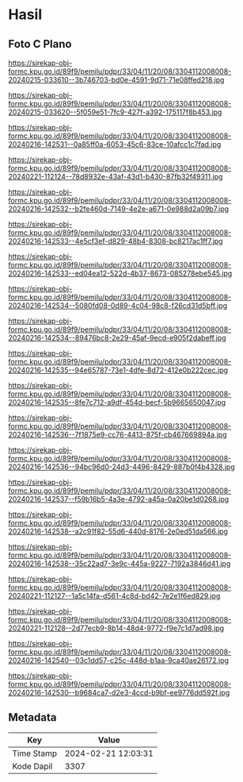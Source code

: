 # Hasil

## Foto C Plano

https://sirekap-obj-formc.kpu.go.id/89f9/pemilu/pdpr/33/04/11/20/08/3304112008008-20240215-033610--3b746703-bd0e-4591-9d71-71e08ffed218.jpg

https://sirekap-obj-formc.kpu.go.id/89f9/pemilu/pdpr/33/04/11/20/08/3304112008008-20240215-033620--5f059e51-7fc9-427f-a392-175117f8b453.jpg

https://sirekap-obj-formc.kpu.go.id/89f9/pemilu/pdpr/33/04/11/20/08/3304112008008-20240216-142531--0a85ff0a-6053-45c6-83ce-10afcc1c7fad.jpg

https://sirekap-obj-formc.kpu.go.id/89f9/pemilu/pdpr/33/04/11/20/08/3304112008008-20240221-112124--78d8932e-43af-43d1-b430-87fb32f49311.jpg

https://sirekap-obj-formc.kpu.go.id/89f9/pemilu/pdpr/33/04/11/20/08/3304112008008-20240216-142532--b2fe460d-7149-4e2e-a671-0e988d2a09b7.jpg

https://sirekap-obj-formc.kpu.go.id/89f9/pemilu/pdpr/33/04/11/20/08/3304112008008-20240216-142533--4e5cf3ef-d829-48b4-8308-bc8217ac1ff7.jpg

https://sirekap-obj-formc.kpu.go.id/89f9/pemilu/pdpr/33/04/11/20/08/3304112008008-20240216-142533--ed04ea12-522d-4b37-8673-085278ebe545.jpg

https://sirekap-obj-formc.kpu.go.id/89f9/pemilu/pdpr/33/04/11/20/08/3304112008008-20240216-142534--5080fd08-0d89-4c04-98c8-f26cd31d5bff.jpg

https://sirekap-obj-formc.kpu.go.id/89f9/pemilu/pdpr/33/04/11/20/08/3304112008008-20240216-142534--89476bc8-2e29-45af-9ecd-e905f2dabeff.jpg

https://sirekap-obj-formc.kpu.go.id/89f9/pemilu/pdpr/33/04/11/20/08/3304112008008-20240216-142535--94e65787-73e1-4dfe-8d72-412e0b222cec.jpg

https://sirekap-obj-formc.kpu.go.id/89f9/pemilu/pdpr/33/04/11/20/08/3304112008008-20240216-142535--8fe7c712-a9df-454d-becf-5b9665650047.jpg

https://sirekap-obj-formc.kpu.go.id/89f9/pemilu/pdpr/33/04/11/20/08/3304112008008-20240216-142536--7f1875e9-cc76-4413-875f-cb467669894a.jpg

https://sirekap-obj-formc.kpu.go.id/89f9/pemilu/pdpr/33/04/11/20/08/3304112008008-20240216-142536--94bc96d0-24d3-4496-8429-887b0f4b4328.jpg

https://sirekap-obj-formc.kpu.go.id/89f9/pemilu/pdpr/33/04/11/20/08/3304112008008-20240216-142537--f59b16b5-4a3e-4792-a45a-0a20be1d0268.jpg

https://sirekap-obj-formc.kpu.go.id/89f9/pemilu/pdpr/33/04/11/20/08/3304112008008-20240216-142538--a2c91f82-55d6-440d-8176-2e0ed51da566.jpg

https://sirekap-obj-formc.kpu.go.id/89f9/pemilu/pdpr/33/04/11/20/08/3304112008008-20240216-142538--35c22ad7-3e9c-445a-9227-7192a3846d41.jpg

https://sirekap-obj-formc.kpu.go.id/89f9/pemilu/pdpr/33/04/11/20/08/3304112008008-20240221-112127--1a5c14fa-d561-4c8d-bd42-7e2e1f6ed829.jpg

https://sirekap-obj-formc.kpu.go.id/89f9/pemilu/pdpr/33/04/11/20/08/3304112008008-20240221-112128--2d77ecb9-8b14-48d4-9772-f9e7c1d7ad98.jpg

https://sirekap-obj-formc.kpu.go.id/89f9/pemilu/pdpr/33/04/11/20/08/3304112008008-20240216-142540--03c1dd57-c25c-448d-b1aa-9ca40ae26172.jpg

https://sirekap-obj-formc.kpu.go.id/89f9/pemilu/pdpr/33/04/11/20/08/3304112008008-20240216-142530--b9684ca7-d2e3-4ccd-b9bf-ee9776dd592f.jpg


## Metadata

| Key        | Value               |
| ---------- | ------------------- |
| Time Stamp | 2024-02-21 12:03:31 |
| Kode Dapil | 3307                |



